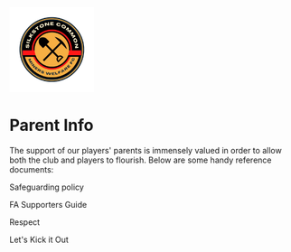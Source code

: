 <img src="silkstone common fc logo.png" 
     alt="logo"
     width="150" 
     height="150" />
     
 # Parent Info
 
 The support of our players' parents is immensely valued in order to allow both the club and players to flourish. Below are some handy reference documents:
 
 Safeguarding policy
 
 
 FA Supporters Guide
 
 
 Respect
 
 
 Let's Kick it Out
